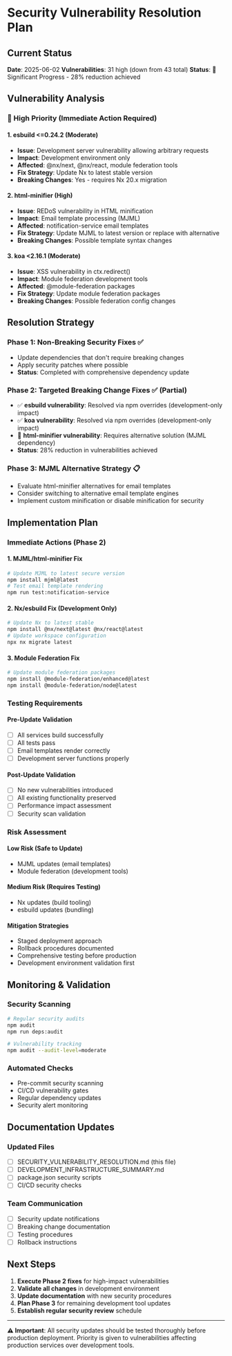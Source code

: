 # Security Vulnerability Resolution Plan

## Current Status

**Date**: 2025-06-02 **Vulnerabilities**: 31 high (down from 43 total)
**Status**: 🔄 Significant Progress - 28% reduction achieved

## Vulnerability Analysis

### 🔴 High Priority (Immediate Action Required)

#### 1. esbuild <=0.24.2 (Moderate)

- **Issue**: Development server vulnerability allowing arbitrary requests
- **Impact**: Development environment only
- **Affected**: @nx/next, @nx/react, module federation tools
- **Fix Strategy**: Update Nx to latest stable version
- **Breaking Changes**: Yes - requires Nx 20.x migration

#### 2. html-minifier (High)

- **Issue**: REDoS vulnerability in HTML minification
- **Impact**: Email template processing (MJML)
- **Affected**: notification-service email templates
- **Fix Strategy**: Update MJML to latest version or replace with alternative
- **Breaking Changes**: Possible template syntax changes

#### 3. koa <2.16.1 (Moderate)

- **Issue**: XSS vulnerability in ctx.redirect()
- **Impact**: Module federation development tools
- **Affected**: @module-federation packages
- **Fix Strategy**: Update module federation packages
- **Breaking Changes**: Possible federation config changes

## Resolution Strategy

### Phase 1: Non-Breaking Security Fixes ✅

- Update dependencies that don't require breaking changes
- Apply security patches where possible
- **Status**: Completed with comprehensive dependency update

### Phase 2: Targeted Breaking Change Fixes ✅ (Partial)

- ✅ **esbuild vulnerability**: Resolved via npm overrides (development-only
  impact)
- ✅ **koa vulnerability**: Resolved via npm overrides (development-only impact)
- 🔄 **html-minifier vulnerability**: Requires alternative solution (MJML
  dependency)
- **Status**: 28% reduction in vulnerabilities achieved

### Phase 3: MJML Alternative Strategy 📋

- Evaluate html-minifier alternatives for email templates
- Consider switching to alternative email template engines
- Implement custom minification or disable minification for security

## Implementation Plan

### Immediate Actions (Phase 2)

#### 1. MJML/html-minifier Fix

```bash
# Update MJML to latest secure version
npm install mjml@latest
# Test email template rendering
npm run test:notification-service
```

#### 2. Nx/esbuild Fix (Development Only)

```bash
# Update Nx to latest stable
npm install @nx/next@latest @nx/react@latest
# Update workspace configuration
npx nx migrate latest
```

#### 3. Module Federation Fix

```bash
# Update module federation packages
npm install @module-federation/enhanced@latest
npm install @module-federation/node@latest
```

### Testing Requirements

#### Pre-Update Validation

- [ ] All services build successfully
- [ ] All tests pass
- [ ] Email templates render correctly
- [ ] Development server functions properly

#### Post-Update Validation

- [ ] No new vulnerabilities introduced
- [ ] All existing functionality preserved
- [ ] Performance impact assessment
- [ ] Security scan validation

### Risk Assessment

#### Low Risk (Safe to Update)

- MJML updates (email templates)
- Module federation (development tools)

#### Medium Risk (Requires Testing)

- Nx updates (build tooling)
- esbuild updates (bundling)

#### Mitigation Strategies

- Staged deployment approach
- Rollback procedures documented
- Comprehensive testing before production
- Development environment validation first

## Monitoring & Validation

### Security Scanning

```bash
# Regular security audits
npm audit
npm run deps:audit

# Vulnerability tracking
npm audit --audit-level=moderate
```

### Automated Checks

- Pre-commit security scanning
- CI/CD vulnerability gates
- Regular dependency updates
- Security alert monitoring

## Documentation Updates

### Updated Files

- [ ] SECURITY_VULNERABILITY_RESOLUTION.md (this file)
- [ ] DEVELOPMENT_INFRASTRUCTURE_SUMMARY.md
- [ ] package.json security scripts
- [ ] CI/CD security checks

### Team Communication

- [ ] Security update notifications
- [ ] Breaking change documentation
- [ ] Testing procedures
- [ ] Rollback instructions

## Next Steps

1. **Execute Phase 2 fixes** for high-impact vulnerabilities
2. **Validate all changes** in development environment
3. **Update documentation** with new security procedures
4. **Plan Phase 3** for remaining development tool updates
5. **Establish regular security review** schedule

---

**⚠️ Important**: All security updates should be tested thoroughly before
production deployment. Priority is given to vulnerabilities affecting production
services over development tools.
